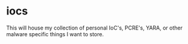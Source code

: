 # iocs
This will house my collection of personal IoC's, PCRE's, YARA, or other malware specific things I want to store.
